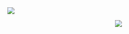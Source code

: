
<a href="https://top.gg/bot/1082682356919455845">
  <img src="https://top.gg/api/widget/1082682356919455845.svg">
</a>

</div>

<p align="center">  
<img src="https://discord.c99.nl/widget/theme-4/1039974743379546194.png">
</p>

